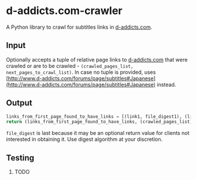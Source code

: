 # d-addicts.com-crawler
A Python library to crawl for subtitles links in [d-addicts.com](https://www.d-addicts.com/).

## Input
Optionally accepts a tuple of relative page links to [d-addicts.com](https://www.d-addicts.com/) that were crawled or are to be crawled - `(crawled_pages_list, next_pages_to_crawl_list)`.
In case no tuple is provided, uses [http://www.d-addicts.com/forums/page/subtitles#Japanese](http://www.d-addicts.com/forums/page/subtitles#Japanese) instead.

## Output
```python
links_from_first_page_found_to_have_links = [(link1, file_digest1), (link2, file_digest2) ..]
return (links_from_first_page_found_to_have_links, (crawled_pages_list, next_pages_to_crawl_list))
```
`file_digest` is last because it may be an optional return
value for clients not interested in obtaining it. Use digest algorithm at your discretion.

## Testing
1. TODO 
